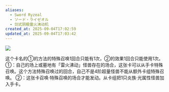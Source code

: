 ```yaml
---
aliases:
  - Sword Ryzeal
  - ソード・ライゼオル
  - 剑式阴极雷火沸动机
created_at: 2025-09-04T17:02:59
updated_at: 2025-09-04T17:03:42
---
```


![](https://cdn.233.momobako.com/ygopro/pics/35844557.jpg!half)

这个卡名的①的方法的特殊召唤1回合只能有1次，②的效果1回合只能使用1次。
①：自己的场上或墓地有「雷火沸动」怪兽存在的场合，这张卡可以从手卡特殊召唤。这个方法特殊召唤过的回合，自己不是4阶超量怪兽不能从额外卡组特殊召唤。
②：这张卡召唤·特殊召唤的场合才能发动。从卡组把1只炎族·光属性怪兽加入手卡。
